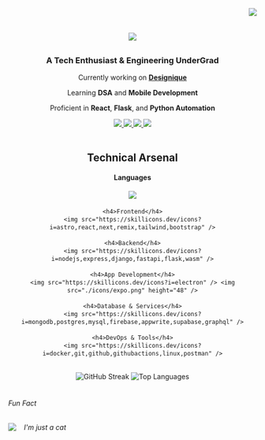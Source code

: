 <img align="right" src="https://komarev.com/ghpvc/?username=tashifkhan&style=for-the-badge&color=orange" />

<h1 align="center">
    <img src="https://readme-typing-svg.herokuapp.com/?font=Righteous&size=35&center=true&vCenter=true&width=500&height=70&color=79c2f3&&duration=4000&lines=Hi+There!+👋;+I'm+Tashif+Ahmad+Khan!;" />
</h1>

<h3 align="center">A Tech Enthusiast & Engineering UnderGrad</h3>

<div align="center">
    <p>Currently working on <strong><a href="http://designique.tashif.codes/">Designique</a></strong></p>
    <p>Learning <strong>DSA</strong> and <strong>Mobile Development</strong></p>
    <p>Proficient in <strong>React</strong>, <strong>Flask</strong>, and <strong>Python Automation</strong></p>
</div>

<div align="center"> 
  <a href="mailto:tashif@duck.com">
    <img src="https://img.shields.io/badge/Email-333333?style=for-the-badge&logo=gmail&logoColor=orange" />
  </a>
  <a href="https://www.linkedin.com/in/tashif-ahmad-khan-982304244/" target="_blank">
    <img src="https://img.shields.io/badge/LinkedIn-79C2F3?style=for-the-badge&logo=linkedin&logoColor=black" />
  </a>
  <a href="https://portfolio.tashif.codes/" target="_blank">
     <img src="https://img.shields.io/badge/Portfolio-orange?style=for-the-badge&logo=todoist&logoColor=white" /> 
  </a>
  <a href="https://www.leetcode.com/khan-tashif" target="_blank">
     <img src="https://img.shields.io/badge/LeetCode-000000?style=for-the-badge&logo=leetcode&logoColor=white" /> 
  </a>
</div>

<br/>

<h2 align="center">Technical Arsenal</h2>

<div align="center">
    <h4>Languages</h4>
    <img src="https://skillicons.dev/icons?i=python,js,ts,cpp" />

    <h4>Frontend</h4>
    <img src="https://skillicons.dev/icons?i=astro,react,next,remix,tailwind,bootstrap" />

    <h4>Backend</h4>
    <img src="https://skillicons.dev/icons?i=nodejs,express,django,fastapi,flask,wasm" />

    <h4>App Development</h4>
    <img src="https://skillicons.dev/icons?i=electron" /> <img src="./icons/expo.png" height="48" />

    <h4>Database & Services</h4>
    <img src="https://skillicons.dev/icons?i=mongodb,postgres,mysql,firebase,appwrite,supabase,graphql" />

    <h4>DevOps & Tools</h4>
    <img src="https://skillicons.dev/icons?i=docker,git,github,githubactions,linux,postman" />

</div>

<br/>

<div align="center">
    <img height="150" src="https://streak-stats.demolab.com?user=tashifkhan&theme=react&hide_border=true&border_radius=10" alt="GitHub Streak" />
    <img height="150" src="https://github-readme-stats.vercel.app/api/top-langs?username=tashifkhan&layout=compact&theme=react&hide_border=true&border_radius=10&hide=jupyter%20notebook,html,css,scss" alt="Top Languages" />
</div>

<br/>

<div>
    <h6> Fun Fact </h6>
    <span>
        <img height=100 src="https://media.tenor.com/-ufrqpl5cp0AAAAM/test.gif" align="left" /><em> &nbsp; &nbsp; I'm just a cat </em>
    </span>
</div>
